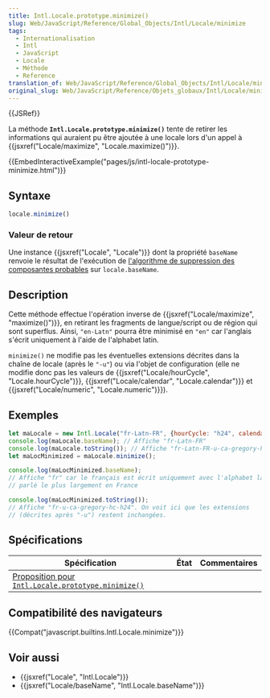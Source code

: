 ```yaml
---
title: Intl.Locale.prototype.minimize()
slug: Web/JavaScript/Reference/Global_Objects/Intl/Locale/minimize
tags:
  - Internationalisation
  - Intl
  - JavaScript
  - Locale
  - Méthode
  - Reference
translation_of: Web/JavaScript/Reference/Global_Objects/Intl/Locale/minimize
original_slug: Web/JavaScript/Reference/Objets_globaux/Intl/Locale/minimize
---
```


{{JSRef}}

La méthode **`Intl.Locale.prototype.minimize()`** tente de retirer les informations qui auraient pu être ajoutée à une locale lors d'un appel à {{jsxref("Locale/maximize", "Locale.maximize()")}}.

{{EmbedInteractiveExample("pages/js/intl-locale-prototype-minimize.html")}}

## Syntaxe

```js
locale.minimize()
```

### Valeur de retour

Une instance {{jsxref("Locale", "Locale")}} dont la propriété `baseName` renvoie le résultat de l'exécution de [l'algorithme de suppression des composantes probables](https://www.unicode.org/reports/tr35/#Likely_Subtags) sur `locale.baseName`.

## Description

Cette méthode effectue l'opération inverse de {{jsxref("Locale/maximize", "maximize()")}}, en retirant les fragments de langue/script ou de région qui sont superflus. Ainsi, `"en-Latn"` pourra être minimisé en `"en"` car l'anglais s'écrit uniquement à l'aide de l'alphabet latin.

`minimize()` ne modifie pas les éventuelles extensions décrites dans la chaîne de locale (après le `"-u"`) ou via l'objet de configuration (elle ne modifie donc pas les valeurs de {{jsxref("Locale/hourCycle", "Locale.hourCycle")}}, {{jsxref("Locale/calendar", "Locale.calendar")}} et {{jsxref("Locale/numeric", "Locale.numeric")}}).

## Exemples

```js
let maLocale = new Intl.Locale("fr-Latn-FR", {hourCycle: "h24", calendar: "gregory"});
console.log(maLocale.baseName); // Affiche "fr-Latn-FR"
console.log(maLocale.toString()); // Affiche "fr-Latn-FR-u-ca-gregory-hc-h24"
let maLocMinimized = maLocale.minimize();

console.log(maLocMinimized.baseName);
// Affiche "fr" car le français est écrit uniquement avec l'alphabet latin et
// parlé le plus largement en France

console.log(maLocMinimized.toString());
// Affiche "fr-u-ca-gregory-hc-h24". On voit ici que les extensions
// (décrites après "-u") restent inchangées.
```

## Spécifications

| Spécification                                                                                                                          | État | Commentaires |
| -------------------------------------------------------------------------------------------------------------------------------------- | ---- | ------------ |
| [Proposition pour `Intl.Locale.prototype.minimize()`](https://tc39.github.io/proposal-intl-locale/#sec-Intl.Locale.prototype.minimize) |      |              |

## Compatibilité des navigateurs

{{Compat("javascript.builtins.Intl.Locale.minimize")}}

## Voir aussi

- {{jsxref("Locale", "Intl.Locale")}}
- {{jsxref("Locale/baseName", "Intl.Locale.baseName")}}
